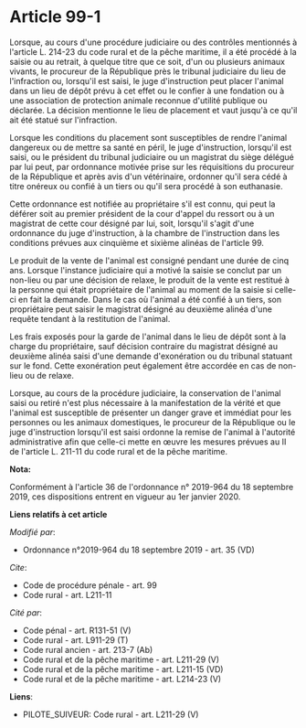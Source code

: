 # Article 99-1

Lorsque, au cours d'une procédure judiciaire ou des contrôles mentionnés à l'article L. 214-23 du code rural et de la pêche
maritime, il a été procédé à la saisie ou au retrait, à quelque titre que ce soit, d'un ou plusieurs animaux vivants, le
procureur de la République près le   tribunal judiciaire du lieu de l'infraction ou, lorsqu'il est saisi, le juge
d'instruction peut placer l'animal dans un lieu de dépôt prévu à cet effet ou le confier à une fondation ou à une association
de protection animale reconnue d'utilité publique ou déclarée. La décision mentionne le lieu de placement et vaut jusqu'à ce
qu'il ait été statué sur l'infraction. 

Lorsque les conditions du placement sont susceptibles de rendre l'animal dangereux ou de mettre sa santé en péril, le juge
d'instruction, lorsqu'il est saisi, ou le président du   tribunal judiciaire ou un magistrat du siège délégué par lui peut,
par ordonnance motivée prise sur les réquisitions du procureur de la République et après avis d'un vétérinaire, ordonner
qu'il sera cédé à titre onéreux ou confié à un tiers ou qu'il sera procédé à son euthanasie. 

Cette ordonnance est notifiée au propriétaire s'il est connu, qui peut la déférer soit au premier président de la cour
d'appel du ressort ou à un magistrat de cette cour désigné par lui, soit, lorsqu'il s'agit d'une ordonnance du juge
d'instruction, à la chambre de l'instruction dans les conditions prévues aux cinquième et sixième alinéas de l'article 99. 

Le produit de la vente de l'animal est consigné pendant une durée de cinq ans. Lorsque l'instance judiciaire qui a motivé la
saisie se conclut par un non-lieu ou par une décision de relaxe, le produit de la vente est restitué à la personne qui était
propriétaire de l'animal au moment de la saisie si celle-ci en fait la demande. Dans le cas où l'animal a été confié à un
tiers, son propriétaire peut saisir le magistrat désigné au deuxième alinéa d'une requête tendant à la restitution de
l'animal. 

Les frais exposés pour la garde de l'animal dans le lieu de dépôt sont à la charge du propriétaire, sauf décision contraire
du magistrat désigné au deuxième alinéa saisi d'une demande d'exonération ou du tribunal statuant sur le fond. Cette
exonération peut également être accordée en cas de non-lieu ou de relaxe. 

Lorsque, au cours de la procédure judiciaire, la conservation de l'animal saisi ou retiré n'est plus nécessaire à la
manifestation de la vérité et que l'animal est susceptible de présenter un danger grave et immédiat pour les personnes ou les
animaux domestiques, le procureur de la République ou le juge d'instruction lorsqu'il est saisi ordonne la remise de l'animal
à l'autorité administrative afin que celle-ci mette en œuvre les mesures prévues au II de l'article L. 211-11 du code rural
et de la pêche maritime.

**Nota:**

Conformément à l'article 36 de l'ordonnance n° 2019-964 du 18 septembre 2019, ces dispositions entrent en vigueur au 1er
janvier 2020.

**Liens relatifs à cet article**

_Modifié par_:

  - Ordonnance n°2019-964 du 18 septembre 2019 - art. 35 (VD)

_Cite_:

  - Code de procédure pénale - art. 99
  - Code rural - art. L211-11

_Cité par_:

  - Code pénal - art. R131-51 (V)
  - Code rural - art. L911-29 (T)
  - Code rural ancien - art. 213-7 (Ab)
  - Code rural et  de la pêche maritime - art. L211-29 (V)
  - Code rural et de la pêche maritime - art. L211-15 (VD)
  - Code rural et de la pêche maritime - art. L214-23 (V)

**Liens**:

  - PILOTE_SUIVEUR: Code rural - art. L211-29 (V)
